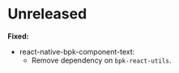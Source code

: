 # Unreleased

**Fixed:**

- react-native-bpk-component-text:
  - Remove dependency on `bpk-react-utils`.

